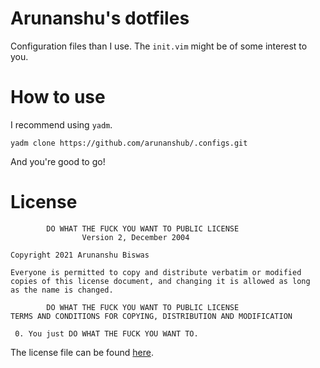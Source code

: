 # Arunanshu's dotfiles

Configuration files than I use. The `init.vim` might be of some interest to
you.

# How to use

I recommend using `yadm`.

```shell
yadm clone https://github.com/arunanshub/.configs.git
```

And you're good to go!

# License

```none
        DO WHAT THE FUCK YOU WANT TO PUBLIC LICENSE
                Version 2, December 2004

Copyright 2021 Arunanshu Biswas

Everyone is permitted to copy and distribute verbatim or modified
copies of this license document, and changing it is allowed as long
as the name is changed.

        DO WHAT THE FUCK YOU WANT TO PUBLIC LICENSE
TERMS AND CONDITIONS FOR COPYING, DISTRIBUTION AND MODIFICATION

 0. You just DO WHAT THE FUCK YOU WANT TO.
```

The license file can be found [here](LICENSE).
